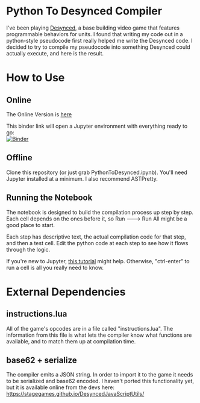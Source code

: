 # Python To Desynced Compiler

I've been playing [Desynced](https://www.desyncedgame.com/), a base building video game that features programmable behaviors for units.  I found that writing my code out in a python-style pseudocode first really helped me write the Desynced code.  I decided to try to compile my pseudocode into something Desynced could actually execute, and here is the result.

# How to Use
## Online
The Online Version is [here](https://vanweric.github.io/PythonToDesyncedCompiler/)

This binder link will open a Jupyter environment with everything ready to go:  
[![Binder](https://mybinder.org/badge_logo.svg)](https://mybinder.org/v2/gh/vanweric/PythonToDesyncedCompiler/master?labpath=PythonToDesynced.ipynb)

## Offline
Clone this repository (or just grab PythonToDesynced.ipynb).  You'll need Jupyter installed at a minimum.  I also recommend ASTPretty.

## Running the Notebook
The notebook is designed to build the compilation process up step by step.  
Each cell depends on the ones before it, so  Run ---> Run All might be a good place to start.

Each step has descriptive text, the actual compilation code for that step, and then a test cell.  Edit the python code at each step to see how it flows through the logic.

If you're new to Jupyter, [this tutorial](https://github.com/jupyter/notebook/blob/main/docs/source/examples/Notebook/Notebook%20Basics.ipynb) might help.  Otherwise, "ctrl-enter" to run a cell is all you really need to know.

# External Dependencies

## instructions.lua
All of the game's opcodes are in a file called "instructions.lua".  The information from this file is what lets the compiler know what functions are available, and to match them up at compilation time.  

## base62 + serialize
The compiler emits a JSON string.  In order to import it to the game it needs to be serialized and base62 encoded.  I haven't ported this functionality yet, but it is available online from the devs here:
https://stagegames.github.io/DesyncedJavaScriptUtils/
